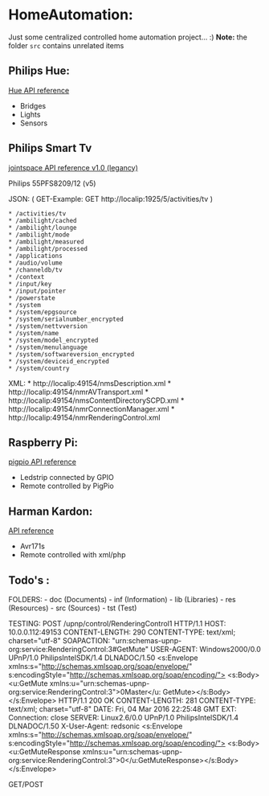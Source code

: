 # HomeAutomation:

Just some centralized controlled home automation project... :)
**Note:** the folder `src` contains unrelated items


## Philips Hue:
[Hue API reference](https://www.developers.meethue.com/philips-hue-api)

* Bridges
* Lights
* Sensors


## Philips Smart Tv
[jointspace API reference v1.0 (legancy)](http://jointspace.sourceforge.net/projectdata/documentation/jasonApi/)

Philips 55PFS8209/12 (v5)

  JSON:       ( GET-Example: GET http://localip:1925/5/activities/tv )
  
    * /activities/tv
    * /ambilight/cached
    * /ambilight/lounge
    * /ambilight/mode
    * /ambilight/measured
    * /ambilight/processed
    * /applications
    * /audio/volume
    * /channeldb/tv
    * /context
    * /input/key
    * /input/pointer
    * /powerstate
    * /system
    * /system/epgsource
    * /system/serialnumber_encrypted
    * /system/nettvversion
    * /system/name
    * /system/model_encrypted
    * /system/menulanguage
    * /system/softwareversion_encrypted
    * /system/deviceid_encrypted
    * /system/country


  XML:
    * http://localip:49154/nmsDescription.xml
    * http://localip:49154/nmrAVTransport.xml
    * http://localip:49154/nmsContentDirectorySCPD.xml
    * http://localip:49154/nmrConnectionManager.xml
    * http://localip:49154/nmrRenderingControl.xml



## Raspberry Pi:
[pigpio API reference](http://abyz.me.uk/rpi/pigpio/pigpiod.html)

- Ledstrip connected by GPIO 
- Remote controlled by PigPio 


## Harman Kardon:
[API reference](https://github.com/KarimGeiger/HKAPI)

- Avr171s
- Remote controlled with xml/php










## Todo's :

  FOLDERS:
    - doc (Documents)
    - inf (Information)
    - lib (Libraries)
    - res (Resources)
    - src (Sources)
    - tst (Test)

  TESTING:
   POST /upnp/control/RenderingControl1 HTTP/1.1
   HOST: 10.0.0.112:49153
   CONTENT-LENGTH: 290
   CONTENT-TYPE: text/xml; charset="utf-8"
   SOAPACTION: "urn:schemas-upnp-org:service:RenderingControl:3#GetMute"
   USER-AGENT: Windows2000/0.0 UPnP/1.0 PhilipsIntelSDK/1.4 DLNADOC/1.50
   <s:Envelope xmlns:s="http://schemas.xmlsoap.org/soap/envelope/"
   s:encodingStyle="http://schemas.xmlsoap.org/soap/encoding/">
   <s:Body><u:GetMute    xmlns:u="urn:schemas-upnp-org:service:RenderingControl:3"><InstanceID>0</InstanceID><Channel>Master</Channel></u:   GetMute></s:Body></s:Envelope>
   HTTP/1.1 200 OK
   CONTENT-LENGTH: 281
   CONTENT-TYPE: text/xml; charset="utf-8"
   DATE: Fri, 04 Mar 2016 22:25:48 GMT
   EXT: Connection: close
   SERVER: Linux2.6/0.0 UPnP/1.0 PhilipsIntelSDK/1.4 DLNADOC/1.50
   X-User-Agent: redsonic
      <s:Envelope xmlns:s="http://schemas.xmlsoap.org/soap/envelope/" s:encodingStyle="http://schemas.xmlsoap.org/soap/encoding/">
   <s:Body><u:GetMuteResponse xmlns:u="urn:schemas-upnp-org:service:RenderingControl:3"><CurrentMute>0</CurrentMute></u:GetMuteResponse></s:Body></s:Envelope>

  GET/POST